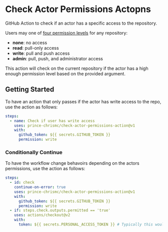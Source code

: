 # Check Actor Permissions Actopns

GitHub Action to check if an actor has a specific access to the repository.

Users may one of [four permission levels](https://docs.github.com/en/rest/reference/collaborators#get-repository-permissions-for-a-user) for any repository:

- **none**: no access
- **read**: pull-only access
- **write**: pull and push access
- **admin**: pull, push, and administrator access

This action will check on the current repository if the actor has a high enough permission level based on the provided argument.

## Getting Started

To have an action that only passes if the actor has write access to the repo, use the action as follows:

```yaml
steps:
  - name: Check if user has write access
    uses: prince-chrismc/check-actor-permissions-action@v1
    with:
      github_token: ${{ secrets.GITHUB_TOKEN }}
      permission: write
```

### Conditionally Continue

To have the workflow change behavoirs depending on the actors permissions, use the action as follows:

```yaml
steps:
  - id: check
    continue-on-error: true
    uses: prince-chrismc/check-actor-permissions-action@v1
    with:
      github_token: ${{ secrets.GITHUB_TOKEN }}
      permission: write
  - if: steps.check.outputs.permitted == 'true'
    uses: actions/checkout@v2
    with:
      token: ${{ secrets.PERSONAL_ACCESS_TOKEN }} # Typically this would fail on public forks as secret at not available
```
